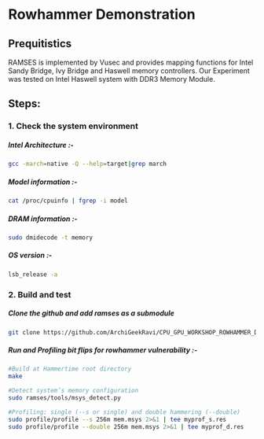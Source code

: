 # Rowhammer Demonstration
## Prequitistics
RAMSES is implemented by Vusec and provides mapping functions for Intel Sandy Bridge, Ivy Bridge and Haswell memory controllers. Our Experiment was tested on Intel Haswell system with DDR3 Memory Module.

## Steps:
### 1. Check the system environment

##### Intel Architecture :- 
```bash
gcc -march=native -Q --help=target|grep march
```
##### Model information :-
```bash
cat /proc/cpuinfo | fgrep -i model

```
##### DRAM information :- 
```bash
sudo dmidecode -t memory
```
##### OS version :-
```bash
lsb_release -a

```

### 2. Build and test

##### Clone the github and add ramses as a submodule
```bash
git clone https://github.com/ArchiGeekRavi/CPU_GPU_WORKSHOP_ROWHAMMER_DEMO.git
```

##### Run and Profiling bit flips for rowhammer vulnerability :-
```bash
#Build at Hammertime root directory
make

#Detect system’s memory configuration
sudo ramses/tools/msys_detect.py

#Profiling: single (--s or single) and double hammering (--double)
sudo profile/profile --s 256m mem.msys 2>&1 | tee myprof_s.res
sudo profile/profile --double 256m mem.msys 2>&1 | tee myprof_d.res
```
